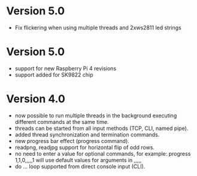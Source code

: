 # Version 5.0
* Fix flickering when using multiple threads and 2xws2811 led strings

# Version 5.0
* support for new Raspberry Pi 4 revisions
* support added for SK9822 chip

# Version 4.0

* now possible to run multiple threads in the background executing different commands at the same time.
* threads can be started from all input methods (TCP, CLI, named pipe).
* added thread synchronization and termination commands.
* new progress bar effect (progress command).
* readpng, readjpg support for horizontal flip of odd rows.
* no need to enter a value for optional commands, for example: progress 1,1,0,,,,,1 will use default values for arguments in ,,,,,
* do ... loop supported from direct console input (CLI).